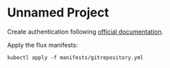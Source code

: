 # Unnamed Project

Create authentication following [official documentation](https://fluxcd.io/flux/cmd/flux_create_secret_git/).

Apply the flux manifests:


```
kubectl apply -f manifests/gitrepository.yml
```

